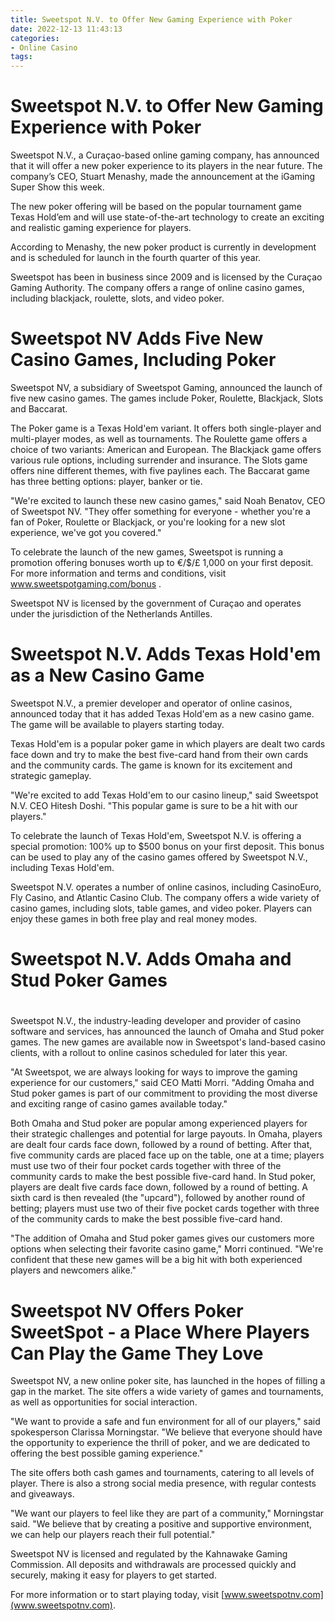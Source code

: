 ```yaml
---
title: Sweetspot N.V. to Offer New Gaming Experience with Poker
date: 2022-12-13 11:43:13
categories:
- Online Casino
tags:
---
```



#  Sweetspot N.V. to Offer New Gaming Experience with Poker

Sweetspot N.V., a Curaçao-based online gaming company, has announced that it will offer a new poker experience to its players in the near future. The company’s CEO, Stuart Menashy, made the announcement at the iGaming Super Show this week.

The new poker offering will be based on the popular tournament game Texas Hold’em and will use state-of-the-art technology to create an exciting and realistic gaming experience for players.

According to Menashy, the new poker product is currently in development and is scheduled for launch in the fourth quarter of this year.

Sweetspot has been in business since 2009 and is licensed by the Curaçao Gaming Authority. The company offers a range of online casino games, including blackjack, roulette, slots, and video poker.

# Sweetspot NV Adds Five New Casino Games, Including Poker

Sweetspot NV, a subsidiary of Sweetspot Gaming, announced the launch of five new casino games. The games include Poker, Roulette, Blackjack, Slots and Baccarat.

The Poker game is a Texas Hold'em variant. It offers both single-player and multi-player modes, as well as tournaments. The Roulette game offers a choice of two variants: American and European. The Blackjack game offers various rule options, including surrender and insurance. The Slots game offers nine different themes, with five paylines each. The Baccarat game has three betting options: player, banker or tie.

"We're excited to launch these new casino games," said Noah Benatov, CEO of Sweetspot NV. "They offer something for everyone - whether you're a fan of Poker, Roulette or Blackjack, or you're looking for a new slot experience, we've got you covered."

To celebrate the launch of the new games, Sweetspot is running a promotion offering bonuses worth up to €/$/£ 1,000 on your first deposit. For more information and terms and conditions, visit www.sweetspotgaming.com/bonus .

Sweetspot NV is licensed by the government of Curaçao and operates under the jurisdiction of the Netherlands Antilles.

# Sweetspot N.V. Adds Texas Hold'em as a New Casino Game

Sweetspot N.V., a premier developer and operator of online casinos, announced today that it has added Texas Hold'em as a new casino game. The game will be available to players starting today.

Texas Hold'em is a popular poker game in which players are dealt two cards face down and try to make the best five-card hand from their own cards and the community cards. The game is known for its excitement and strategic gameplay.

"We're excited to add Texas Hold'em to our casino lineup," said Sweetspot N.V. CEO Hitesh Doshi. "This popular game is sure to be a hit with our players."

To celebrate the launch of Texas Hold'em, Sweetspot N.V. is offering a special promotion: 100% up to $500 bonus on your first deposit. This bonus can be used to play any of the casino games offered by Sweetspot N.V., including Texas Hold'em.

Sweetspot N.V. operates a number of online casinos, including CasinoEuro, Fly Casino, and Atlantic Casino Club. The company offers a wide variety of casino games, including slots, table games, and video poker. Players can enjoy these games in both free play and real money modes.

#  Sweetspot N.V. Adds Omaha and Stud Poker Games

#

Sweetspot N.V., the industry-leading developer and provider of casino software and services, has announced the launch of Omaha and Stud poker games. The new games are available now in Sweetspot's land-based casino clients, with a rollout to online casinos scheduled for later this year.

"At Sweetspot, we are always looking for ways to improve the gaming experience for our customers," said CEO Matti Morri. "Adding Omaha and Stud poker games is part of our commitment to providing the most diverse and exciting range of casino games available today."

Both Omaha and Stud poker are popular among experienced players for their strategic challenges and potential for large payouts. In Omaha, players are dealt four cards face down, followed by a round of betting. After that, five community cards are placed face up on the table, one at a time; players must use two of their four pocket cards together with three of the community cards to make the best possible five-card hand. In Stud poker, players are dealt five cards face down, followed by a round of betting. A sixth card is then revealed (the "upcard"), followed by another round of betting; players must use two of their five pocket cards together with three of the community cards to make the best possible five-card hand.

"The addition of Omaha and Stud poker games gives our customers more options when selecting their favorite casino game," Morri continued. "We're confident that these new games will be a big hit with both experienced players and newcomers alike."

# Sweetspot NV Offers Poker SweetSpot - a Place Where Players Can Play the Game They Love

Sweetspot NV, a new online poker site, has launched in the hopes of filling a gap in the market. The site offers a wide variety of games and tournaments, as well as opportunities for social interaction.

"We want to provide a safe and fun environment for all of our players," said spokesperson Clarissa Morningstar. "We believe that everyone should have the opportunity to experience the thrill of poker, and we are dedicated to offering the best possible gaming experience."

The site offers both cash games and tournaments, catering to all levels of player. There is also a strong social media presence, with regular contests and giveaways.

"We want our players to feel like they are part of a community," Morningstar said. "We believe that by creating a positive and supportive environment, we can help our players reach their full potential."

Sweetspot NV is licensed and regulated by the Kahnawake Gaming Commission. All deposits and withdrawals are processed quickly and securely, making it easy for players to get started.

For more information or to start playing today, visit [www.sweetspotnv.com](www.sweetspotnv.com).